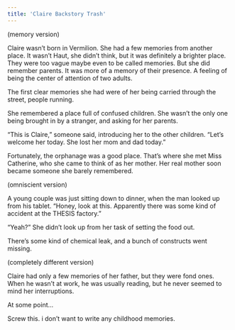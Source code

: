 ```yaml
---
title: 'Claire Backstory Trash'
---
```


(memory version)

Claire wasn’t born in Vermilion. She had a few memories from another place. It wasn’t Haut, she didn’t think, but it was definitely a brighter place. They were too vague maybe even to be called memories. But she did remember parents. It was more of a memory of their presence. A feeling of being the center of attention of two adults.

The first clear memories she had were of her being carried through the street, people running.

She remembered a place full of confused children. She wasn’t the only one being brought in by a stranger, and asking for her parents.

“This is Claire,” someone said, introducing her to the other children. “Let’s welcome her today. She lost her mom and dad today.”

Fortunately, the orphanage was a good place. That’s where she met Miss Catherine, who she came to think of as her mother. Her real mother soon became someone she barely remembered.


(omniscient version)

A young couple was just sitting down to dinner, when the man looked up from his tablet. “Honey, look at this. Apparently there was some kind of accident at the THESIS factory.”

“Yeah?” She didn’t look up from her task of setting the food out.

There’s some kind of chemical leak, and a bunch of constructs went missing. 

(completely different version)

Claire had only a few memories of her father, but they were fond ones. When he wasn’t at work, he was usually reading, but he never seemed to mind her interruptions.

At some point…

Screw this. i don’t want to write any childhood memories.